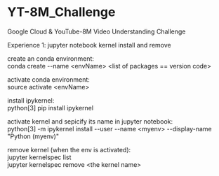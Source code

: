 # YT-8M_Challenge
Google Cloud &amp; YouTube-8M Video Understanding Challenge

Experience 1: jupyter notebook kernel install and remove

create an conda environment:<br>
conda create --name \<envName\> \<list of packages == version code\><br>

activate conda environment:<br>
source activate \<envName\><br>

install ipykernel:<br>
python\[3\] pip install ipykernel<br>

activate kernel and sepicify its name in jupyter notebook:<br>
python\[3\] -m ipykernel install --user --name \<myenv\> --display-name "Python (myenv)"<br>

remove kernel (when the env is activated):<br>
jupyter kernelspec list<br>
jupyter kernelspec remove \<the kernel name\><br>